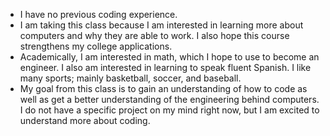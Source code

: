 

- I have no previous coding experience. 
- I am taking this class because I am interested in learning more about computers and why they are able to work. I also hope this course strengthens my college applications. 
- Academically, I am interested in math, which I hope to use to become an engineer. I also am interested in learning to speak fluent Spanish. I like many sports; mainly basketball, soccer, and baseball. 
- My goal from this class is to gain an understanding of how to code as well as get a better understanding of the engineering behind computers. I do not have a specific project on my mind right now, but I am excited to understand more about coding. 


